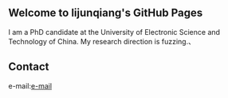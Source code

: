 ## Welcome to lijunqiang's GitHub Pages

I am a PhD candidate at the University of Electronic Science and Technology of China. My research direction is fuzzing.、

## Contact

e-mail:[e-mail](lijunqiang1997@163.com)
